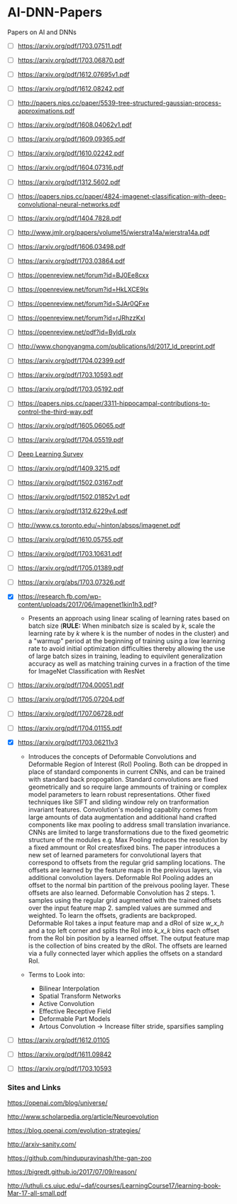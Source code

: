 # AI-DNN-Papers
Papers on AI and DNNs

- [ ] https://arxiv.org/pdf/1703.07511.pdf

- [ ] https://arxiv.org/pdf/1703.06870.pdf

- [ ] https://arxiv.org/pdf/1612.07695v1.pdf

- [ ] https://arxiv.org/pdf/1612.08242.pdf

- [ ] http://papers.nips.cc/paper/5539-tree-structured-gaussian-process-approximations.pdf

- [ ] https://arxiv.org/pdf/1608.04062v1.pdf

- [ ] https://arxiv.org/pdf/1609.09365.pdf

- [ ] https://arxiv.org/pdf/1610.02242.pdf

- [ ] https://arxiv.org/pdf/1604.07316.pdf

- [ ] https://arxiv.org/pdf/1312.5602.pdf

- [ ] https://papers.nips.cc/paper/4824-imagenet-classification-with-deep-convolutional-neural-networks.pdf

- [ ] https://arxiv.org/pdf/1404.7828.pdf

- [ ] http://www.jmlr.org/papers/volume15/wierstra14a/wierstra14a.pdf

- [ ] https://arxiv.org/pdf/1606.03498.pdf

- [ ] https://arxiv.org/pdf/1703.03864.pdf

- [ ] https://openreview.net/forum?id=BJ0Ee8cxx

- [ ] https://openreview.net/forum?id=HkLXCE9lx

- [ ] https://openreview.net/forum?id=SJAr0QFxe

- [ ] https://openreview.net/forum?id=rJRhzzKxl

- [ ] https://openreview.net/pdf?id=ByldLrqlx

- [ ] http://www.chongyangma.com/publications/ld/2017_ld_preprint.pdf

- [ ] https://arxiv.org/pdf/1704.02399.pdf

- [ ] https://arxiv.org/pdf/1703.10593.pdf

- [ ] https://arxiv.org/pdf/1703.05192.pdf

- [ ] https://papers.nips.cc/paper/3311-hippocampal-contributions-to-control-the-third-way.pdf

- [ ] https://arxiv.org/pdf/1605.06065.pdf

- [ ] https://arxiv.org/pdf/1704.05519.pdf

- [ ] [Deep Learning Survey](https://www.nature.com/articles/nature14539.epdf?referrer_access_token=K4awZz78b5Yn2_AoPV_4Y9RgN0jAjWel9jnR3ZoTv0PU8PImtLRceRBJ32CtadUBVOwHuxbf2QgphMCsA6eTOw64kccq9ihWSKdxZpGPn2fn3B_8bxaYh0svGFqgRLgaiyW6CBFAb3Fpm6GbL8a_TtQQDWKuhD1XKh_wxLReRpGbR_NdccoaiKP5xvzbV-x7b_7Y64ZSpqG6kmfwS6Q1rw%3D%3D&tracking_referrer=www.nature.com)

- [ ] https://arxiv.org/pdf/1409.3215.pdf

- [ ] https://arxiv.org/pdf/1502.03167.pdf

- [ ] https://arxiv.org/pdf/1502.01852v1.pdf

- [ ] https://arxiv.org/pdf/1312.6229v4.pdf

- [ ] http://www.cs.toronto.edu/~hinton/absps/imagenet.pdf

- [ ] https://arxiv.org/pdf/1610.05755.pdf

- [ ] https://arxiv.org/pdf/1703.10631.pdf

- [ ] https://arxiv.org/pdf/1705.01389.pdf

- [ ] https://arxiv.org/abs/1703.07326.pdf

- [x] https://research.fb.com/wp-content/uploads/2017/06/imagenet1kin1h3.pdf?

  - Presents an approach using linear scaling of learning rates based on batch size (**RULE:** When minibatch size is scaled by _k_, scale the learning rate by _k_ where k is the number of nodes in the cluster) and a "warmup" period at the beginning of training using a low learning rate to avoid initial optimization difficulties thereby allowing the use of large batch sizes in training, leading to equivilent generalization accuracy as well as matching training curves in a fraction of the time for ImageNet Classification with ResNet  
- [ ] https://arxiv.org/pdf/1704.00051.pdf

- [ ] https://arxiv.org/pdf/1705.07204.pdf

- [ ] https://arxiv.org/pdf/1707.06728.pdf

- [ ] https://arxiv.org/pdf/1704.01155.pdf

- [X] https://arxiv.org/pdf/1703.06211v3

  - Introduces the concepts of Deformable Convolutions and Deformable Region of Interest (RoI) Pooling. Both can be dropped in place of standard components in current CNNs, and can be trained with standard back propogation. Standard convolutions are fixed geometrically and so require large ammounts of training or complex model parameters to learn robust representations. Other fixed techniques like SIFT and sliding window rely on tranformation invariant features. Convolution's modeling capablity comes from large amounts of data augmentation and additional hand crafted components like max pooling to address small translation invariance. CNNs are limited to large transformations due to the fixed geometric structure of the modules e.g. Max Pooling reduces the resolution by a fixed ammount or RoI createsfixed bins. The paper introduces a new set of learned parameters for convolutional layers that correspond to offsets from the regular grid sampling locations. The offsets are learned by the feature maps in the preivious layers, via additional convolution layers. Deformable RoI Pooling addes an offset to the normal bin partition of the preivous pooling layer. These offsets are also learned. Deformable Convolution has 2 steps. 1. samples using the regular grid augmented with the trained offsets over the input feature map 2. sampled values are summed and weighted. To learn the offsets, gradients are backproped. Deformable RoI takes a input feature map and a dRoI of size _w_x_h_ and a top left corner and splits the RoI into _k_x_k_ bins each offset from the RoI bin position by a learned offset. The output feature map is the collection of bins created by the dRoI. The offsets are learned via a fully connected layer which applies the offsets on a standard RoI.  
  
  - Terms to Look into:
    - Bilinear Interpolation
    - Spatial Transform Networks
    - Active Convolution
    - Effective Receptive Field
    - Deformable Part Models 
    - Artous Convolution -> Increase filter stride, sparsifies sampling  
    
- [ ] https://arxiv.org/pdf/1612.01105

- [ ] https://arxiv.org/pdf/1611.09842

- [ ] https://arxiv.org/pdf/1703.10593

### Sites and Links
https://openai.com/blog/universe/

http://www.scholarpedia.org/article/Neuroevolution

https://blog.openai.com/evolution-strategies/

http://arxiv-sanity.com/

https://github.com/hindupuravinash/the-gan-zoo

https://bigredt.github.io/2017/07/09/reason/

http://luthuli.cs.uiuc.edu/~daf/courses/LearningCourse17/learning-book-Mar-17-all-small.pdf
